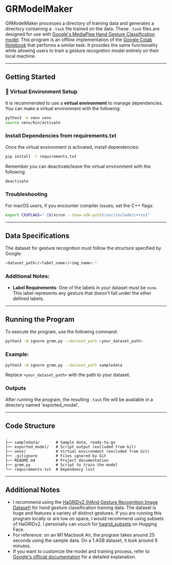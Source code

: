 # GRModelMaker

GRModelMaker processes a directory of training data and generates a directory containing a `.task` file trained on the data. These `.task` files are designed for use with [Google's MediaPipe Hand Gesture Classification model](https://ai.google.dev/edge/mediapipe/solutions/vision/gesture_recognizer). This program is an offline implementation of the [Google Colab Notebook](https://colab.research.google.com/github/googlesamples/mediapipe/blob/main/examples/customization/gesture_recognizer.ipynb) that performs a similar task. It provides the same functionality while allowing users to train a gesture recognition model entirely on their local machine.

---

## Getting Started

### 🔹 Virtual Environment Setup
It is recommended to use a **virtual environment** to manage dependencies.
You can make a virtual environment with the following:
```sh
python3 -m venv venv
source venv/bin/activate
```

### Install Dependencies from requirements.txt
Once the virtual environment is activated, install dependencies:
```sh
pip install -r requirements.txt
```
Remember you can deactivate/leave the virtual environment with the following:
```sh
deactivate
```

### Troubleshooting
For macOS users, if you encounter compiler issues, set the C++ flags:
```sh
export CXXFLAGS="-I$(xcrun --show-sdk-path)/usr/include/c++/v1"
```
---

## Data Specifications

The dataset for gesture recognition must follow the structure specified by Google:

```sh
<dataset_path>/<label_name>/<img_name>.*
```

### Additional Notes:

- **Label Requirements**: One of the labels in your dataset must be `none`. This label represents any gesture that doesn't fall under the other defined labels.

---

## Running the Program

To execute the program, use the following command:

```sh
python3 -W ignore grmm.py -–dataset_path <your_dataset_path>
```

### Example:

```sh
python3 -W ignore grmm.py --dataset_path sampledata
```

Replace `<your_dataset_path>` with the path to your dataset.

### Outputs

After running the program, the resulting `.task` file will be available in a directory named 'exported_model'.

--- 

## Code Structure

    .
    ├── sampledata/       # Sample data, ready-to-go
    ├── exported_model/   # Script output (excluded from Git)
    ├── venv/             # Virtual environment (excluded from Git)
    ├── .gitignore        # Files ignored by Git
    ├── README.md         # Project documentation
    ├── grmm.py           # Script to train the model 
    └── requirements.txt  # Dependency list

--- 

## Additional Notes
* I recommend using the [HaGRIDv2 (HAnd Gesture Recognition Image Dataset)](https://github.com/hukenovs/hagrid) for hand gesture classification training data. The dataset is huge and features a variety of distinct gestures. If you are running this program locally or are low on space, I would recommend using subsets of HaGRIDv2. I personally can vouch for [hagrid_subsets](https://huggingface.co/datasets/GestureDetectionConnoisseurs/hagrid_subsets) on Hugging Face.
* For reference: on an M1 Macbook Air, the program takes around 25 seconds using the sample data. On a 1.4GB dataset, it took around 9 minutes.
* If you want to customize the model and training process, refer to [Google's official documentation](https://ai.google.dev/edge/mediapipe/solutions/customization/gesture_recognizer) for a detailed explanation.
